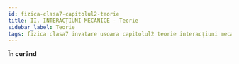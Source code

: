 ```yaml
---
id: fizica-clasa7-capitolul2-teorie
title: II. INTERACŢIUNI MECANICE - Teorie
sidebar_label: Teorie
tags: fizica clasa7 invatare usoara capitolul2 teorie interacţiuni mecanice
---
```


**În curând**
